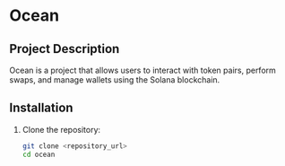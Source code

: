 # Ocean

## Project Description
Ocean is a project that allows users to interact with token pairs, perform swaps, and manage wallets using the Solana blockchain.

## Installation
1. Clone the repository:
   ```bash
   git clone <repository_url>
   cd ocean